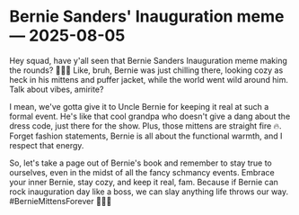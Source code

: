 # Bernie Sanders' Inauguration meme — 2025-08-05

Hey squad, have y'all seen that Bernie Sanders Inauguration meme making the rounds? 🤣🙌🏼 Like, bruh, Bernie was just chilling there, looking cozy as heck in his mittens and puffer jacket, while the world went wild around him. Talk about vibes, amirite?

I mean, we've gotta give it to Uncle Bernie for keeping it real at such a formal event. He's like that cool grandpa who doesn't give a dang about the dress code, just there for the show. Plus, those mittens are straight fire 🔥. Forget fashion statements, Bernie is all about the functional warmth, and I respect that energy.

So, let's take a page out of Bernie's book and remember to stay true to ourselves, even in the midst of all the fancy schmancy events. Embrace your inner Bernie, stay cozy, and keep it real, fam. Because if Bernie can rock inauguration day like a boss, we can slay anything life throws our way. #BernieMittensForever 💯✌🏼
